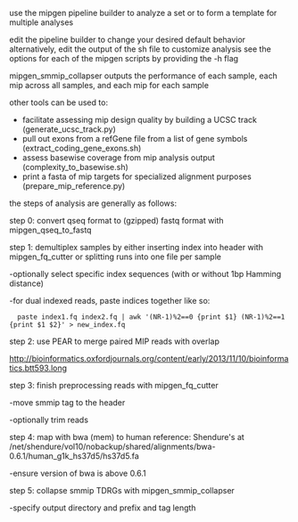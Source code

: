 use the mipgen pipeline builder to analyze a set or to form a template for multiple analyses

edit the pipeline builder to change your desired default behavior
alternatively, edit the output of the sh file to customize analysis
see the options for each of the mipgen scripts by providing the -h flag

mipgen_smmip_collapser outputs the performance of each sample, each mip across all samples, and each mip for each sample

other tools can be used to:
- facilitate assessing mip design quality by building a UCSC track (generate_ucsc_track.py)
- pull out exons from a refGene file from a list of gene symbols (extract_coding_gene_exons.sh)
- assess basewise coverage from mip analysis output (complexity_to_basewise.sh)
- print a fasta of mip targets for specialized alignment purposes (prepare_mip_reference.py)

the steps of analysis are generally as follows:

step 0:
convert qseq format to (gzipped) fastq format with mipgen_qseq_to_fastq

step 1:
demultiplex samples by either inserting index into header with mipgen_fq_cutter or splitting runs into one file per sample

-optionally select specific index sequences (with or without 1bp Hamming distance)

-for dual indexed reads, paste indices together like so:

```
  paste index1.fq index2.fq | awk '(NR-1)%2==0 {print $1} (NR-1)%2==1 {print $1 $2}' > new_index.fq
```

step 2:
use PEAR to merge paired MIP reads with overlap

http://bioinformatics.oxfordjournals.org/content/early/2013/11/10/bioinformatics.btt593.long

step 3:
finish preprocessing reads with mipgen_fq_cutter

-move smmip tag to the header

-optionally trim reads

step 4:
map with bwa (mem) to human reference: Shendure's at /net/shendure/vol10/nobackup/shared/alignments/bwa-0.6.1/human_g1k_hs37d5/hs37d5.fa

-ensure version of bwa is above 0.6.1

step 5:
collapse smmip TDRGs with mipgen_smmip_collapser

-specify output directory and prefix and tag length

